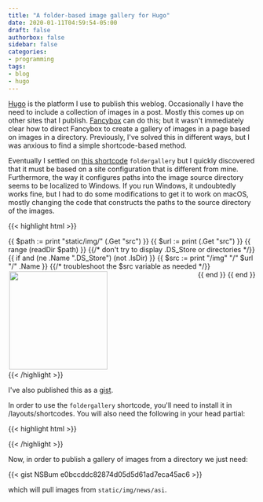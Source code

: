 ```yaml
---
title: "A folder-based image gallery for Hugo"
date: 2020-01-11T04:59:54-05:00
draft: false
authorbox: false
sidebar: false
categories:
- programming
tags:
- blog
- hugo
---
```

[Hugo](https://gohugo.io/) is the platform I use to publish this weblog. Occasionally I have the need to include a collection of images in a post. Mostly this comes up on other sites that I publish. [Fancybox](http://fancyapps.com/fancybox/3/) can do this; but it wasn't immediately clear how to direct Fancybox to create a gallery of images in a page based on images in a directory. Previously, I've solved this in different ways, but I was anxious to find a simple shortcode-based method.

Eventually I settled on [this shortcode](https://greekdeveloper.com/2018/folder-based-gallery-for-hugo/) `foldergallery` but I quickly discovered that it must be based on a site configuration that is different from mine. Furthermore, the way it configures paths into the image source directory seems to be localized to Windows. If you run Windows, it undoubtedly works fine, but I had to do some modifications to get it to work on macOS, mostly changing the code that constructs the paths to the source directory of the images.

{{< highlight html >}}
<!-- /layouts/shortcodes/foldergallery.html -->

<style>
    div.gallery {
        display: flex;
        flex-wrap: wrap;
    }

    div.gallery a {
        flex-grow: 1;
        object-fit: cover;
        margin: 2px;
        display: flex;
    }

    div.gallery a img {
        height: 200px;
        object-fit: cover;
        flex-grow: 1;
    }
</style>

<div class="gallery">
    {{ $path := print "static/img/" (.Get "src")  }}
    {{ $url  := print (.Get "src") }}
    {{ range (readDir $path)  }}
        {{/* don't try to display .DS_Store or directories */}}
        {{ if and (ne .Name ".DS_Store") (not .IsDir)  }}
            {{ $src := print "/img" "/" $url "/" .Name }}
            {{/*
                troubleshoot the $src variable as needed
                <!-- <p>{{ $src }}</p> -->
                */}}
            <a data-fancybox="gallery" href="{{ $src }}">
                <img src="{{ $src }}">  <br/>
            </a>
        {{ end }}
    {{ end }}
</div>
{{< /highlight >}}

I've also published this as a [gist](https://gist.github.com/NSBum/56a3779ee62793a3597f9aa2e29ec47c).

In order to use the `foldergallery` shortcode, you'll need to install it in /layouts/shortcodes. You will also need the following in your head partial:

{{< highlight html >}}
<!-- IMPORTANT: Remove any references in older versions of jquery -->
<script src="https://code.jquery.com/jquery-3.3.1.min.js" integrity="sha256-FgpCb/KJQlLNfOu91ta32o/NMZxltwRo8QtmkMRdAu8=" crossorigin="anonymous"></script>
<script src="https://cdnjs.cloudflare.com/ajax/libs/fancybox/3.4.0/jquery.fancybox.min.js"></script>
<link rel="stylesheet" href="https://cdnjs.cloudflare.com/ajax/libs/fancybox/3.4.0/jquery.fancybox.min.css" />
{{< /highlight >}}

Now, in order to publish a gallery of images from a directory we just need:

{{< gist NSBum e0bccddc82874d05d5d61ad7eca45ac6 >}}

which will pull images from `static/img/news/asi`.
